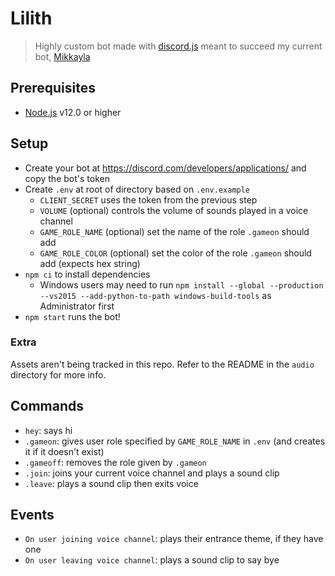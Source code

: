 # Lilith
> Highly custom bot made with [discord.js](https://discord.js.org/#/) meant to succeed my current bot, [Mikkayla](https://github.com/mattpilla/Mikkayla)

## Prerequisites
- [Node.js](https://nodejs.org/en/) v12.0 or higher

## Setup
- Create your bot at https://discord.com/developers/applications/ and copy the bot's token
- Create `.env` at root of directory based on `.env.example`
    - `CLIENT_SECRET` uses the token from the previous step
    - `VOLUME` (optional) controls the volume of sounds played in a voice channel
    - `GAME_ROLE_NAME` (optional) set the name of the role `.gameon` should add
    - `GAME_ROLE_COLOR` (optional) set the color of the role `.gameon` should add (expects hex string)
- `npm ci` to install dependencies
    - Windows users may need to run `npm install --global --production --vs2015 --add-python-to-path windows-build-tools` as Administrator first
- `npm start` runs the bot!

### Extra
Assets aren't being tracked in this repo. Refer to the README in the `audio` directory for more info.

## Commands
- `hey`: says hi
- `.gameon`: gives user role specified by `GAME_ROLE_NAME` in `.env` (and creates it if it doesn't exist)
- `.gameoff`: removes the role given by `.gameon`
- `.join`: joins your current voice channel and plays a sound clip
- `.leave`: plays a sound clip then exits voice

## Events
- `On user joining voice channel`: plays their entrance theme, if they have one
- `On user leaving voice channel`: plays a sound clip to say bye
